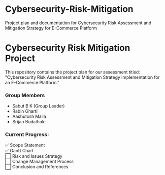 # Cybersecurity-Risk-Mitigation
Project plan and documentation for Cybersecurity Risk Assessment and Mitigation Strategy for E-Commerce Platform
# Cybersecurity Risk Mitigation Project
This repository contains the project plan for our assessment titled:  
"Cybersecurity Risk Assessment and Mitigation Strategy Implementation for an E-Commerce Platform."

### Group Members
- Sabut B K (Group Leader)
- Rabin Gharti
- Aashutosh Malla
- Srijan Budathoki

### Current Progress:
✅ Scope Statement  
✅ Gantt Chart  
⬜ Risk and Issues Strategy  
⬜ Change Management Process  
⬜ Conclusion and References
